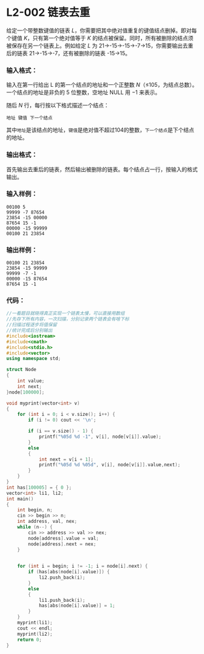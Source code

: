 # **L2-002** **链表去重**

给定一个带整数键值的链表 *L*，你需要把其中绝对值重复的键值结点删掉。即对每个键值 *K*，只有第一个绝对值等于 *K* 的结点被保留。同时，所有被删除的结点须被保存在另一个链表上。例如给定 *L* 为 21→-15→-15→-7→15，你需要输出去重后的链表 21→-15→-7，还有被删除的链表 -15→15。

### 输入格式：

输入在第一行给出 L 的第一个结点的地址和一个正整数 *N*（≤105，为结点总数）。一个结点的地址是非负的 5 位整数，空地址 NULL 用 −1 来表示。

随后 *N* 行，每行按以下格式描述一个结点：

```
地址 键值 下一个结点
```

其中`地址`是该结点的地址，`键值`是绝对值不超过104的整数，`下一个结点`是下个结点的地址。

### 输出格式：

首先输出去重后的链表，然后输出被删除的链表。每个结点占一行，按输入的格式输出。

### 输入样例：

```in
00100 5
99999 -7 87654
23854 -15 00000
87654 15 -1
00000 -15 99999
00100 21 23854
```

### 输出样例：

```out
00100 21 23854
23854 -15 99999
99999 -7 -1
00000 -15 87654
87654 15 -1
```

### 代码：

```c++
//一看题目就晓得真正实现一个链表太慢，可以直接用数组
//先存下所有内容，一次扫描，分别记录两个链表会有啥下标
//扫描过程逐步将值保留
//统计完成后分别输出
#include<iostream>
#include<cmath>
#include<stdio.h>
#include<vector>
using namespace std;

struct Node
{
	int value;
	int next;
}node[100000];

void myprint(vector<int> v)
{
	for (int i = 0; i < v.size(); i++) {
		if (i != 0) cout << '\n';

		if (i == v.size() - 1) {
			printf("%05d %d -1", v[i], node[v[i]].value);
		}
		else
		{
			int next = v[i + 1]; 
			printf("%05d %d %05d", v[i], node[v[i]].value,next);
		}
	}
}
int has[100005] = { 0 };
vector<int> li1, li2;
int main()
{
	int begin, n;
	cin >> begin >> n;
	int address, val, nex;
	while (n--) {
		cin >> address >> val >> nex;
		node[address].value = val;
		node[address].next = nex;
	}

	
	for (int i = begin; i != -1; i = node[i].next) {
		if (has[abs(node[i].value)]) {
			li2.push_back(i);
		}
		else
		{
			li1.push_back(i);
			has[abs(node[i].value)] = 1;
		}
	}
	myprint(li1);
	cout << endl;
	myprint(li2);
	return 0;
}
```

